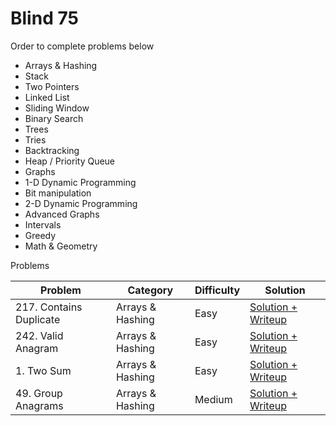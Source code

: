 ﻿# Blind 75

Order to complete problems below
- Arrays & Hashing
- Stack
- Two Pointers
- Linked List
- Sliding Window
- Binary Search
- Trees
- Tries
- Backtracking
- Heap / Priority Queue
- Graphs
- 1-D Dynamic Programming
- Bit manipulation
- 2-D Dynamic Programming
- Advanced Graphs
- Intervals
- Greedy
- Math & Geometry


Problems

| Problem                                             | Category         | Difficulty     | Solution                |
| --------------------------------------------------- | ---------------- | -------------- | ------------------------|
| 217. Contains Duplicate                             | Arrays & Hashing | Easy           |  [Solution + Writeup](https://github.com/kevinroosey/blind-75/blob/main/Arrays%26Hashing/containsDuplicate.py)|
| 242. Valid Anagram                                  | Arrays & Hashing | Easy           |  [Solution + Writeup](https://github.com/kevinroosey/blind-75/blob/main/Arrays%26Hashing/validAnagram.py)|
| 1. Two Sum                                          | Arrays & Hashing | Easy           |  [Solution + Writeup](https://github.com/kevinroosey/blind-75/blob/main/Arrays%26Hashing/twoSum.py)|
| 49. Group Anagrams                                  | Arrays & Hashing | Medium         |  [Solution + Writeup](https://github.com/kevinroosey/blind-75/blob/main/Arrays%26Hashing/groupAnagrams.py)|
